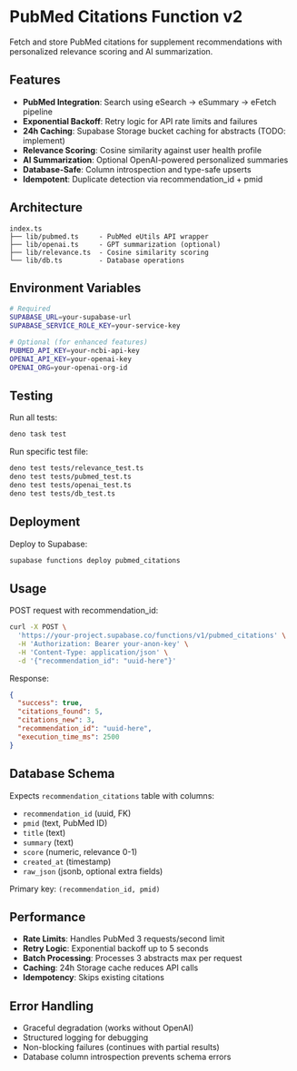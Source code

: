# PubMed Citations Function v2

Fetch and store PubMed citations for supplement recommendations with personalized relevance scoring and AI summarization.

## Features

- **PubMed Integration**: Search using eSearch → eSummary → eFetch pipeline
- **Exponential Backoff**: Retry logic for API rate limits and failures
- **24h Caching**: Supabase Storage bucket caching for abstracts (TODO: implement)
- **Relevance Scoring**: Cosine similarity against user health profile
- **AI Summarization**: Optional OpenAI-powered personalized summaries
- **Database-Safe**: Column introspection and type-safe upserts
- **Idempotent**: Duplicate detection via recommendation_id + pmid

## Architecture

```
index.ts
├── lib/pubmed.ts     - PubMed eUtils API wrapper
├── lib/openai.ts     - GPT summarization (optional)
├── lib/relevance.ts  - Cosine similarity scoring
└── lib/db.ts         - Database operations
```

## Environment Variables

```bash
# Required
SUPABASE_URL=your-supabase-url
SUPABASE_SERVICE_ROLE_KEY=your-service-key

# Optional (for enhanced features)
PUBMED_API_KEY=your-ncbi-api-key
OPENAI_API_KEY=your-openai-key
OPENAI_ORG=your-openai-org-id
```

## Testing

Run all tests:
```bash
deno task test
```

Run specific test file:
```bash
deno test tests/relevance_test.ts
deno test tests/pubmed_test.ts
deno test tests/openai_test.ts
deno test tests/db_test.ts
```

## Deployment

Deploy to Supabase:
```bash
supabase functions deploy pubmed_citations
```

## Usage

POST request with recommendation_id:

```bash
curl -X POST \
  'https://your-project.supabase.co/functions/v1/pubmed_citations' \
  -H 'Authorization: Bearer your-anon-key' \
  -H 'Content-Type: application/json' \
  -d '{"recommendation_id": "uuid-here"}'
```

Response:
```json
{
  "success": true,
  "citations_found": 5,
  "citations_new": 3,
  "recommendation_id": "uuid-here",
  "execution_time_ms": 2500
}
```

## Database Schema

Expects `recommendation_citations` table with columns:
- `recommendation_id` (uuid, FK)
- `pmid` (text, PubMed ID)
- `title` (text)
- `summary` (text)
- `score` (numeric, relevance 0-1)
- `created_at` (timestamp)
- `raw_json` (jsonb, optional extra fields)

Primary key: `(recommendation_id, pmid)`

## Performance

- **Rate Limits**: Handles PubMed 3 requests/second limit
- **Retry Logic**: Exponential backoff up to 5 seconds
- **Batch Processing**: Processes 3 abstracts max per request
- **Caching**: 24h Storage cache reduces API calls
- **Idempotency**: Skips existing citations

## Error Handling

- Graceful degradation (works without OpenAI)
- Structured logging for debugging
- Non-blocking failures (continues with partial results)
- Database column introspection prevents schema errors 